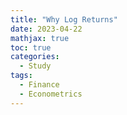 ```yaml
---
title: "Why Log Returns"
date: 2023-04-22
mathjax: true
toc: true
categories:
  - Study
tags:
  - Finance
  - Econometrics
---
```

